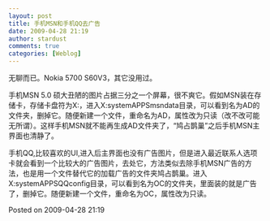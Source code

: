 ```yaml
---
layout: post
title: 手机MSN和手机QQ去广告
date: 2009-04-28 21:19
author: stardust
comments: true
categories: [Weblog]
---
```

无聊而已。Nokia 5700 S60V3，其它没用过。

手机MSN 5.0 硕大丑陋的图片占据三分之一个屏幕，很不爽它。假如MSN装在存储卡，存储卡盘符为X:，进入X:systemAPPSmsndata目录，可以看到名为AD的文件夹，删掉它。随便新建一个文件，重命名为AD，属性改为只读（改不改可能无所谓）。这样手机MSN就不能再生成AD文件夹了，“鸠占鹊巢”之后手机MSN主界面也清静了。

手机QQ,比较喜欢的UI,进入后主界面也没有广告图片，但是进入最近联系人选项卡就会看到一个比较大的广告图片，去处它，方法类似去除手机MSN广告的方法，也是用一个文件替代它的加载广告的文件夹鸠占鹊巢。进入X:systemAPPSQQconfig目录，可以看到名为OC的文件夹，里面装的就是广告了，删掉它。随便新建一个文件，重命名为OC，属性改为只读。

Posted on 2009-04-28 21:19
